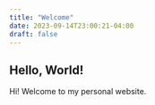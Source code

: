 ```yaml
---
title: "Welcome"
date: 2023-09-14T23:00:21-04:00
draft: false
---
```


## Hello, World!
Hi! Welcome to my personal website.


